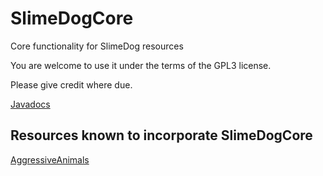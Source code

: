 # SlimeDogCore
Core functionality for SlimeDog resources

You are welcome to use it under the terms of the GPL3 license.

Please give credit where due.

[Javadocs](https://blackdog.straight8.com/minecraft/SlimeDogCore/javadocs/)

## Resources known to incorporate SlimeDogCore
[AggressiveAnimals](https://github.com/SlimeDog/AggressiveAnimals/)
